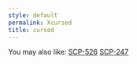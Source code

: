 ```yaml
---
style: default
permalink: Xcursed
title: cursed
---
```

You may also like:
[SCP-526](http://scp-wiki.net/scp-526)
[SCP-247](http://scp-wiki.net/scp-247)